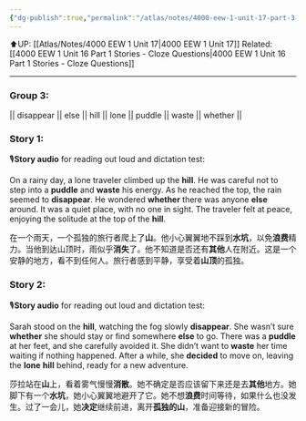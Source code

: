 ```yaml
---
{"dg-publish":true,"permalink":"/atlas/notes/4000-eew-1-unit-17-part-3-stories/"}
---
```


⬆️UP: [[Atlas/Notes/4000 EEW 1 Unit 17\|4000 EEW 1 Unit 17]]
Related: [[4000 EEW 1 Unit 16 Part 1 Stories - Cloze Questions\|4000 EEW 1 Unit 16 Part 1 Stories - Cloze Questions]]

---
### Group 3: 
|| disappear || else || hill || lone || puddle || waste || whether ||

### Story 1:
🎙️**Story audio** for reading out loud and dictation test: 

On a rainy day, a lone traveler climbed up the **hill**. He was careful not to step into a **puddle** and **waste** his energy. As he reached the top, the rain seemed to **disappear**. He wondered **whether** there was anyone **else** around. It was a quiet place, with no one in sight. The traveler felt at peace, enjoying the solitude at the top of the **hill**.

在一个雨天，一个孤独的旅行者爬上了**山**。他小心翼翼地不踩到**水坑**，以免**浪费**精力。当他到达山顶时，雨似乎**消失**了。他不知道是否还有**其他**人在附近。这是一个安静的地方，看不到任何人。旅行者感到平静，享受着**山顶**的孤独。

### Story 2:
🎙️**Story audio** for reading out loud and dictation test: 

Sarah stood on the **hill**, watching the fog slowly **disappear**. She wasn’t sure **whether** she should stay or find somewhere **else** to go. There was a **puddle** at her feet, and she carefully avoided it. She didn’t want to **waste** her time waiting if nothing happened. After a while, she **decided** to move on, leaving the **lone** **hill** behind, ready for a new adventure.

莎拉站在**山**上，看着雾气慢慢**消散**。她不确定是否应该留下来还是去**其他**地方。她脚下有一个**水坑**，她小心翼翼地避开了它。她不想**浪费**时间等待，如果什么也没发生。过了一会儿，她**决定**继续前进，离开**孤独的山**，准备迎接新的冒险。